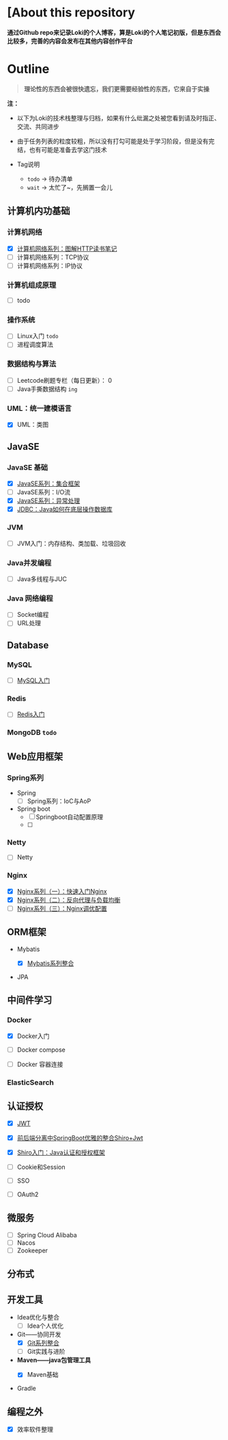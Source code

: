 # [About this repository

**通过Github repo来记录Loki的个人博客，算是Loki的个人笔记初版，但是东西会比较多，完善的内容会发布在其他内容创作平台**



# Outline

> **理论性的东西会被很快遗忘，我们更需要经验性的东西，它来自于实操**

**注：**

+ 以下为Loki的技术栈整理与归档，如果有什么纰漏之处被您看到请及时指正、交流、共同进步

+ 由于任务列表的粒度较粗，所以没有打勾可能是处于学习阶段，但是没有完结，也有可能是准备去学这门技术

+ Tag说明

  + `todo` -> 待办清单
  + `wait` -> 太忙了~，先搁置一会儿

## 计算机内功基础

### 计算机网络

- [x] [计算机网络系列：图解HTTP读书笔记](https://blog.csdn.net/Night__breeze/article/details/124874557)
- [ ] 计算机网络系列：TCP协议
- [ ] 计算机网络系列：IP协议 

### 计算机组成原理

- [ ] todo

### 操作系统

- [ ] Linux入门 `todo`
- [ ] 进程调度算法

### 数据结构与算法

- [ ] Leetcode刷题专栏（每日更新）： 0 
- [ ] Java手撕数据结构 `ing`

### UML：统一建模语言

- [x] UML：类图

## JavaSE

### JavaSE 基础

- [x] [JavaSE系列：集合框架](blog.csdn.net/Night__breeze/article/details/124346280)
- [ ] JavaSE系列：I/O流 
- [x] [JavaSE系列：异常处理](blog.csdn.net/Night__breeze/article/details/124890564)
- [x] [JDBC：Java如何在底层操作数据库](https://blog.csdn.net/Night__breeze/article/details/120653466?spm=1001.2014.3001.5501)

### JVM

+ [ ] JVM入门：内存结构、类加载、垃圾回收

### Java并发编程

+ [ ] Java多线程与JUC

### Java 网络编程

- [ ] Socket编程 
- [ ] URL处理 

## Database

### MySQL

- [ ] [MySQL入门]()

### Redis

- [ ] [Redis入门](https://blog.csdn.net/Night__breeze/article/details/123778708)

### MongoDB `todo`







## Web应用框架

### Spring系列

+ Spring
  - [ ] Spring系列：IoC与AoP
+ Spring boot
  - [ ] Springboot自动配置原理
  - [ ] 

### Netty

- [ ] Netty

### Nginx

- [x] [Nginx系列（一）：快速入门Nginx](https://blog.csdn.net/Night__breeze/article/details/124457586)
- [x] [Nginx系列（二）：反向代理与负载均衡](https://blog.csdn.net/Night__breeze/article/details/124494678)
- [ ] [Nginx系列（三）：Nginx调优配置]()

## ORM框架

+ Mybatis

  - [x] [Mybatis系列整合](https://blog.csdn.net/Night__breeze/article/details/124792108)

+ JPA 

  

## 中间件学习

### Docker

- [x] Docker入门
- [ ] Docker compose
- [ ] Docker 容器连接



### ElasticSearch





## 认证授权

- [x] [JWT](blog.csdn.net/Night__breeze/article/details/123937833)
- [x] [前后端分离中SpringBoot优雅的整合Shiro+Jwt](https://blog.csdn.net/Night__breeze/article/details/124016688)

- [x] [Shiro入门：Java认证和授权框架](https://blog.csdn.net/Night__breeze/article/details/123594845)
- [ ] Cookie和Session
- [ ] SSO
- [ ] OAuth2

## 微服务

- [ ] Spring Cloud Alibaba
- [ ] Nacos
- [ ] Zookeeper

## 分布式



## 开发工具

+ Idea优化与整合
    + [ ] Idea个人优化
+ Git——协同开发
    + [x] [Git系列整合]()
    + [ ] Git实践与进阶

+ **Maven——java包管理工具**
    + [x] Maven基础


+ Gradle

## 编程之外

  - [x] 效率软件整理



